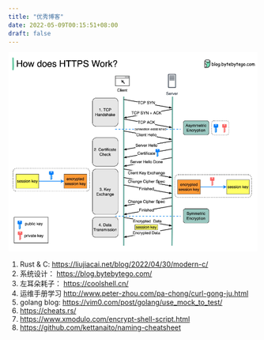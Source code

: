 ```yaml
---
title: "优秀博客"
date: 2022-05-09T00:15:51+08:00
draft: false 
---
```


![](https://raw.githubusercontent.com/crwkey/pics/master/img/20220505144936.png)

1. Rust & C: https://liujiacai.net/blog/2022/04/30/modern-c/
2. 系统设计： https://blog.bytebytego.com/
3. 左耳朵耗子： https://coolshell.cn/
4. 运维手册学习 http://www.peter-zhou.com/pa-chong/curl-gong-ju.html
5. golang blog: https://vim0.com/post/golang/use_mock_to_test/
6. https://cheats.rs/
7. https://www.xmodulo.com/encrypt-shell-script.html
8. https://github.com/kettanaito/naming-cheatsheet
